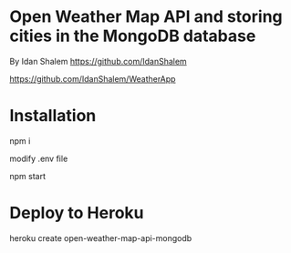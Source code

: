 # Open Weather Map API and storing cities in the MongoDB database

By Idan Shalem https://github.com/IdanShalem

https://github.com/IdanShalem/WeatherApp

# Installation

npm i

modify .env file

npm start

# Deploy to Heroku

heroku create open-weather-map-api-mongodb
